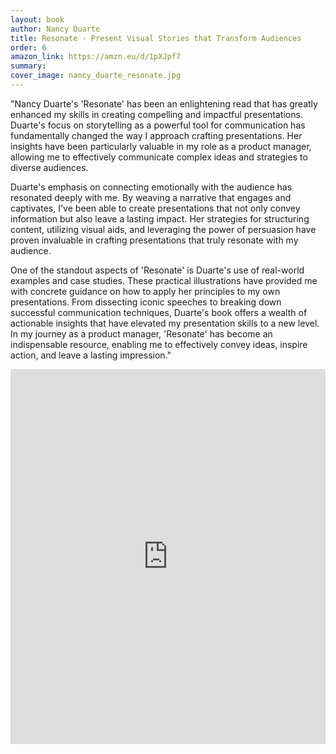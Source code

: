 ```yaml
---
layout: book
author: Nancy Duarte
title: Resonate - Present Visual Stories that Transform Audiences
order: 6
amazon_link: https://amzn.eu/d/1pXJpf7
summary: 
cover_image: nancy_duarte_resonate.jpg
---
```



"Nancy Duarte's 'Resonate' has been an enlightening read that has greatly enhanced my skills in creating compelling and impactful presentations. Duarte's focus on storytelling as a powerful tool for communication has fundamentally changed the way I approach crafting presentations. Her insights have been particularly valuable in my role as a product manager, allowing me to effectively communicate complex ideas and strategies to diverse audiences.

Duarte's emphasis on connecting emotionally with the audience has resonated deeply with me. By weaving a narrative that engages and captivates, I've been able to create presentations that not only convey information but also leave a lasting impact. Her strategies for structuring content, utilizing visual aids, and leveraging the power of persuasion have proven invaluable in crafting presentations that truly resonate with my audience.

One of the standout aspects of 'Resonate' is Duarte's use of real-world examples and case studies. These practical illustrations have provided me with concrete guidance on how to apply her principles to my own presentations. From dissecting iconic speeches to breaking down successful communication techniques, Duarte's book offers a wealth of actionable insights that have elevated my presentation skills to a new level. In my journey as a product manager, 'Resonate' has become an indispensable resource, enabling me to effectively convey ideas, inspire action, and leave a lasting impression."

<iframe type="text/html" sandbox="allow-scripts allow-same-origin allow-popups" width="100%" height="600px" frameborder="0" allowfullscreen style="max-width:100%" src="https://lesen.amazon.de/kp/card?asin=B00F0U74IQ&preview=inline&linkCode=kpe&ref_=cm_sw_r_kb_dp_MFD2FM6CJKDK5V409DSJ" ></iframe>

